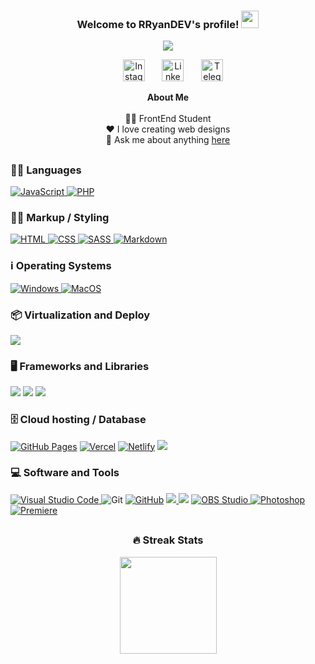<h3 align="center">
  Welcome to RRyanDEV's profile!
  <img src="https://media.giphy.com/media/hvRJCLFzcasrR4ia7z/giphy.gif" width="28">
</h3>

<p align="center">
   <a href="https://portfolio-vscode-eosin.vercel.app"><img src="https://readme-typing-svg.demolab.com?font=Fira+Code&pause=1000&center=true&vCenter=true&width=435&lines=Web+Front-End+Developer;Click+To+Acess+My+Portifolio"></a>

</p>

<p align="center">
&#8287;&#8287;&#8287;&#8287;&#8287;&#8287;&#8287;&#8287;&#8287;
<a href="https://instagram.com/reeal_ryaan/"><img width="35em" alt="Instagram" title="Instagram" src="https://www.svgrepo.com/show/111199/instagram.svg"></a>
&#8287;&#8287;&#8287;&#8287;&#8287;
<a href="https://www.linkedin.com/in/rryandev"><img width="35em" alt="Linkedin" title="Linkedin" src="https://www.svgrepo.com/show/205292/linkedin.svg"></a>
&#8287;&#8287;&#8287;&#8287;&#8287;
<a href="https://t.me/ryaanreeal"><img width="35em" alt="Telegram" title="Telegram" src="https://www.svgrepo.com/show/303292/telegram-logo.svg"></a>
&#8287;&#8287;&#8287;&#8287;&#8287;
<p>

<div align="center">

**About Me** <br /><br />
✍🏾 FrontEnd Student <br />
❤️ I love creating web designs <br />
💬 Ask me about anything [here](https://github.com/RRyanDEV/RRyanDEV/issues) <br />

<div>

##

<div align="left">

### 👨‍💻 Languages

<a href="https://developer.mozilla.org/en-US/docs/Web/JavaScript">
<img alt="JavaScript" src="https://img.shields.io/badge/JavaScript-F7DF1E.svg?logo=javascript&logoColor=black">
</a>
<a href="https://www.php.net">
<img alt="PHP" src="https://img.shields.io/badge/PHP-%23777BB4.svg?logo=php&logoColor=white">
</a>

### 👨‍💻 Markup / Styling

<a href="https://developer.mozilla.org/pt-BR/docs/Web/HTML">
<img alt="HTML" src="https://img.shields.io/badge/HTML-E34F26.svg?logo=html5&logoColor=white">
</a>
<a href="https://developer.mozilla.org/pt-BR/docs/Web/CSS">
<img alt="CSS" src="https://img.shields.io/badge/CSS-1572B6.svg?logo=css3&logoColor=white">
</a>
<a href="https://sass-lang.com">
<img alt="SASS" src="https://img.shields.io/badge/Sass-hotpink.svg?logo=SASS&logoColor=white">
</a>
<a href="https://www.markdownguide.org/basic-syntax/">
<img alt="Markdown" src="https://img.shields.io/badge/Markdown-FFFFFF.svg?logo=markdown&logoColor=black">
</a>

### ℹ️ Operating Systems

<a href="https://www.microsoft.com/pt-br/software-download/windows11">
<img alt="Windows" src="https://img.shields.io/badge/Windows-0078D6?style=flat&logo=windows&logoColor=white">
</a> 
<a href="https://www.apple.com/br/macos/ventura/">
<img alt="MacOS" src="https://img.shields.io/badge/MacOS-000000?style=flat&logo=Apple&logoColor=white">
</a>

### 📦 Virtualization and Deploy

<a href="https://www.docker.com" alt="Docker"><img src="https://img.shields.io/badge/Docker-%230db7ed.svg?style=flat&logo=docker&logoColor=white"> </a>

### 🖥 Frameworks and Libraries

<!-- <a href="https://angular.io" alt="Angular"><img src="https://img.shields.io/badge/Angular-%23DD0031.svg?logo=angular&logoColor=white"></a> -->
<a href="https://getbootstrap.com" alt="Bootstrap"><img src="https://img.shields.io/badge/Bootstrap-%23563D7C.svg?logo=bootstrap&logoColor=white"></a>
<a href="https://jquery.com" alt="JQuery"><img src="https://img.shields.io/badge/JQuery-%230769AD.svg?logo=jquery&logoColor=white"></a>
<a href="https://nodejs.org/en/" alt="NodeJS"><img src="https://img.shields.io/badge/Node.js-43853D?logo=node.js&logoColor=white"></a>
<!-- <a href="https://reactjs.org" alt="React"><img src="https://img.shields.io/badge/React-black?logo=react&logoColor=white"></a>
<a href="https://reactnative.dev" alt="ReactNat"><img src="https://img.shields.io/badge/React_Native-%2320232a.svg?logo=react&logoColor=%2361DAFB"></a> -->

### 🗄️ Cloud hosting / Database

<a href="https://pages.github.com"><img alt="GitHub Pages" src="https://img.shields.io/badge/GitHub%20Pages-327FC7.svg?&logo=github&logoColor=black"></a>
<a href="https://vercel.com"><img alt="Vercel" src="https://img.shields.io/badge/Vercel-%23000000.svg?&logo=vercel&logoColor=white"></a>
<a href="https://netlify.app"><img alt="Netlify" src="https://custom-icon-badges.herokuapp.com/badge/Netlify-0e1e25.svg?&logo=netlify&logoColor=25C7B7"></a>
<a href="https://www.mysql.com" alt="MYSQL"><img src="https://img.shields.io/badge/MySQL-%2300f.svg?&logo=mysql&logoColor=000000"></a>
<!-- <a href="https://www.mongodb.com" alt="MongoDB"><img src="https://img.shields.io/badge/MongoDB-%234ea94b.svg?logo=mongodb&logoColor=white"></a> -->

### 💻 Software and Tools

<a href="https://code.visualstudio.com/">
<img alt="Visual Studio Code" src="https://img.shields.io/badge/Visual%20Studio%20Code-0078d7.svg?logo=visual-studio-code&logoColor=white">
</a>
<img alt="Git" src="https://img.shields.io/badge/Git-F05033.svg?logo=git&logoColor=white">
</a>
<a href="https://github.com"><img alt="GitHub" src="https://custom-icon-badges.herokuapp.com/badge/Github-327FC7.svg?logo=github&logoColor=black"></a>
<a href="https://notepad-plus-plus.org" alt="Notepad"><img src="https://img.shields.io/badge/Notepad++-90E59A.svg?logo=notepad%2b%2b&logoColor=black">
<a href="https://www.notion.so/pt-br" alt="Notion"><img src="https://img.shields.io/badge/Notion-%23000000.svg?logo=notion&logoColor=white"></a>
<a href="https://obsproject.com/pt-br">
<img alt="OBS Studio" src="https://img.shields.io/badge/-OBS%20Studio-302E31?logo=obs-studio&logoColor=white">
</a>
<a href="https://www.adobe.com/br/products/photoshop.html">
<img alt="Photoshop" src="https://img.shields.io/badge/Adobe%20Photoshop-071D34.svg?logo=adobe%20photoshop&logoColor=57a6f8">
</a>
<a href="https://www.adobe.com/br/products/premiere.html">
<img alt="Premiere" src="https://img.shields.io/badge/Adobe%20Premiere%20Pro-000057.svg?&logo=Adobe%20Premiere%20Pro&logoColor=9999F8">
</a>

</div>

##

<div align="center">

### 🔥 Streak Stats

<p>
	<a href="https://github.com/RRyaanDEV">
    	<img 
		height="155em"
		src="https://github-readme-stats.vercel.app/api?username=RRyanDEV&bg_color=30,e96443,904e95&title_color=fff&text_color=fff"/>
	</a
<div>

<!-- Version:
v4.6.0.230926 -->

<!--
DenverCoder1 - https://github.com/DenverCoder1/DenverCoder1/blob/main/README.md / https://github.com/DenverCoder1/readme-typing-svg
Ileriayo Adebiyi - https://github.com/Ileriayo/markdown-badges
-->
